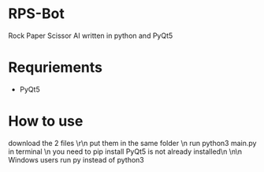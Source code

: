 # RPS-Bot
Rock Paper Scissor AI written in python and PyQt5


# Requriements 
* PyQt5

# How to use
download the 2 files \r\n
put them in the same folder \n
run python3 main.py in terminal \n
you need to pip install PyQt5 is not already installed\n
\n\n
Windows users run py instead of python3
